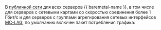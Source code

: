В [публичной сети](../../baremetal/concepts/network.md#public-network) для всех серверов {{ baremetal-name }}, в том числе для серверов с сетевыми картами со скоростью соединения более 1 Гбит/с и для серверов с группами агрегирования сетевых интерфейсов [MC-LAG](../../baremetal/concepts/mc-lag.md), по умолчанию включен пакет потребления трафика: